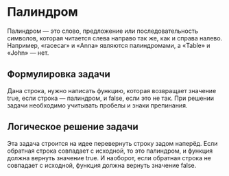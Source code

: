 # Палиндром
Палиндром — это слово, предложение или последовательность символов, которая читается слева направо так же, как и справа налево. Например, «racecar» и «Anna» являются палиндромами, а «Table» и «John» — нет.

## Формулировка задачи
Дана строка, нужно написать функцию, которая возвращает значение true, если строка — палиндром, и false, если это не так. При решении задачи необходимо учитывать пробелы и знаки препинания.

## Логическое решение задачи
Эта задача строится на идее перевернуть строку задом наперёд. Если обратная строка совпадает с исходной, то это палиндром, и функция должна вернуть значение true. И наоборот, если обратная строка не совпадает с исходной, функция должна вернуть значение false.
